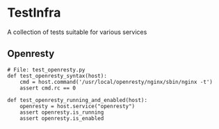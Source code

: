 # TestInfra

A collection of tests suitable for various services

## Openresty

    # File: test_openresty.py
    def test_openresty_syntax(host):
        cmd = host.command('/usr/local/openresty/nginx/sbin/nginx -t')
        assert cmd.rc == 0

    def test_openresty_running_and_enabled(host):
        openresty = host.service("openresty")
        assert openresty.is_running
        assert openresty.is_enabled
